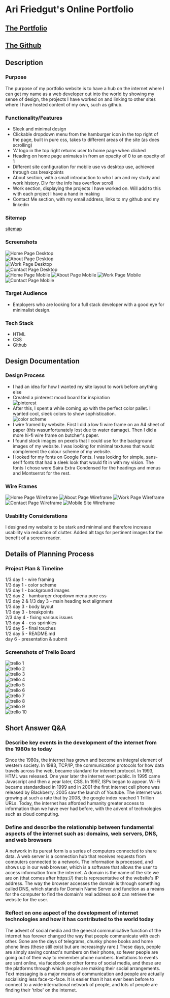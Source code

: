 # Ari Friedgut's Online Portfolio

## [The Portfolio](https://fxbip.github.io)  

## [The Github](https://github.com/fxbip/portfolio)  

## Description

### Purpose

The purpose of my portfolio website is to have a hub on the internet where I can get my name as a web developer out into the world by showing my sense of design, the projects I have worked on and linking to other sites where I have hosted content of my own, such as github.

### Functionality/Features

* Sleek and minimal design
* Clickable dropdown menu from the hamburger icon in the top right of the page, built in pure css, takes to different areas of the site (as does scrolling)
* 'A' logo in the top right returns user to home page when clicked
* Heading on home page animates in from an opacity of 0 to an opacity of 1
* Different site configuration for mobile use vs desktop use, achieved through css breakpoints
* About section, with a small introduction to who I am and my study and work history. Div for the info has overflow scroll
* Work section, displaying the projects I have worked on. Will add to this with each project I have a hand in making
* Contact Me section, with my email address, links to my github and my linkedin

### Sitemap

[sitemap](./src/sitemap.xml)

### Screenshots

![Home Page Desktop](./docs/homepage_desktop.png)  
![About Page Desktop](./docs/about_desktop.png)  
![Work Page Desktop](./docs/work_desktop.png)  
![Contact Page Desktop](./docs/contact_desktop.png)  
![Home Page Mobile](./docs/homepage_mobile.png)
![About Page Mobile](./docs/about_mobile.png)
![Work Page Mobile](./docs/work_mobile.png)
![Contact Page Mobile](./docs/contact_mobile.png)

### Target Audience

* Employers who are looking for a full stack developer with a good eye for minimalist design.

### Tech Stack

* HTML
* CSS
* Github

## Design Documentation

### Design Process

* I had an idea for how I wanted my site layout to work before anything else
* Created a pinterest mood board for inspiration  
![pinterest](https://www.pinterest.com.au/afriedgut/dev-portfolio/)
* After this, I spent a while coming up with the perfect color pallet. I wanted cool, sleek colors to show sophistication.  
![color scheme](./docs/portfolio_colour_scheme.png)  
* I wire framed by website. First I did a low fi wire frame on an A4 sheet of paper (this wasunfortunately lost due to water damage). Then I did a more hi-fi wire frame on butcher's paper.
* I found stock images on pexels that I could use for the background images of my website. I was looking for minimal textures that would complement the colour scheme of my website.
* I looked for my fonts on Google Fonts. I was looking for simple, sans-serif fonts that had a sleek look that would fit in with my vision. The fonts I chose were Saira Extra Condensed for the headings and menus and Montserrat for the rest.

### Wire Frames

![Home Page Wireframe](./docs/home_wire.png)
![About Page Wireframe](./docs/about_wire.png)
![Work Page Wireframe](./docs/work_wire.png)
![Contact Page Wireframe](./docs/contact_wire.png)
![Mobile Site Wireframe](./docs/mobile_wire.png)

### Usability Considerations

I designed my website to be stark and minimal and therefore increase usability via reduction of clutter. Added alt tags for pertinent images for the benefit of a screen reader.

## Details of Planning Process

### Project Plan & Timeline

1/3 day 1 - wire framing  
1/3 day 1 - color scheme  
1/3 day 1 - background images  
1/2 day 2 - hamburger dropdown menu pure css  
1/2 day 2 & 1/3 day 3 - main heading text alignment  
1/3 day 3 - body layout  
1/3 day 3 - breakpoints  
2/3 day 4 - fixing various issues  
1/3 day 4 - css sprinkles  
1/2 day 5 - final touches  
1/2 day 5 - README.md  
day 6 - presentation & submit  

### Screenshots of Trello Board

![trello 1](./docs/trello_1.png)  
![trello 2](./docs/trello_2.png)  
![trello 3](./docs/trello_3.png)  
![trello 4](./docs/trello_4.png)  
![trello 5](./docs/trello_5.png)  
![trello 6](./docs/trello_6.png)  
![trello 7](./docs/trello_7.png)  
![trello 8](./docs/trello_8.png)  
![trello 9](./docs/trello_9.png)  
![trello 10](./docs/trello_10.png)

## Short Answer Q&A

### Describe key events in the development of the internet from the 1980s to today

Since the 1980s, the internet has grown and become an integral element of western society. In 1983, TCP/IP, the communication protocols for how data travels across the web, became standard for internet protocol. In 1993, HTML was released. One year later the internet went public. In 1995 came Javascript and then a year later, CSS. In 1997, ISPs began to appear. Wi-Fi became standardised in 1999 and in 2001 the first internet cell phone was released by Blackberry. 2005 saw the launch of Youtube. The internet was growing at such a rate that by 2008, the google index reached 1 Trillion URLs. Today, the internet has afforded humanity greater access to information than we have ever had before, with the advent of technologies such as cloud computing.

### Define and describe the relationship between fundamental aspects of the internet such as: domains, web servers, DNS, and web browsers

A network in its purest form is a series of computers connected to share data. A web server is a connection hub that receives requests from computers connected to a network. The information is processed, and shows up in our web browser, which is a software that allows the user to access information from the internet. A domain is the name of the site we are on (that comes after https://) that is representative of the website's IP address. The way the browser accesses the domain is through something called DNS, which stands for Domain Name Server and function as a means for the computer to find the domain's real address so it can retrieve the website for the user.

### Reflect on one aspect of the development of internet technologies and how it has contributed to the world today 

The advent of social media and the general communicative function of the internet has forever changed the way that people communicate with each other. Gone are the days of telegrams, chunky phone books and home phone lines (these still exist but are increasingly rare.) These days, people are simply saving contact's numbers on their phone, so fewer people are going out of their way to remember phone numbers. Invitations to events are sent online, via facebook or other forms of social media, and these are the platforms through which people are making their social arrangements. Text messaging is a major means of communication and people are actually socialising less face-to-face. It is easier than it has ever been before to connect to a wide international network of people, and lots of people are finding their 'tribe' on the internet.